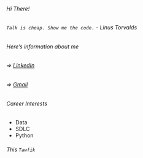 ###### Hi There!
###### ```Talk is cheap. Show me the code.``` - Linus Torvalds

###### Here’s information about me

###### => [LinkedIn](https://www.linkedin.com/in/tawfikyasser/)
###### => [Gmail](tawfektassertawfek@gmail.com)

###### Career Interests

* Data
* SDLC
* Python

###### This ```Tawfik```
